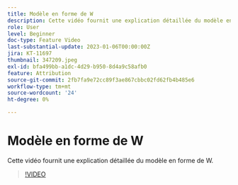 ```yaml
---
title: Modèle en forme de W
description: Cette vidéo fournit une explication détaillée du modèle en forme de W.
role: User
level: Beginner
doc-type: Feature Video
last-substantial-update: 2023-01-06T00:00:00Z
jira: KT-11697
thumbnail: 347209.jpeg
exl-id: bfa499bb-a1dc-4d29-b950-8d4a9c58afb0
feature: Attribution
source-git-commit: 2fb7fa9e72cc89f3ae867cbbc02fd62fb4b485e6
workflow-type: tm+mt
source-wordcount: '24'
ht-degree: 0%

---
```


# Modèle en forme de W

Cette vidéo fournit une explication détaillée du modèle en forme de W.

>[!VIDEO](https://video.tv.adobe.com/v/347209/?quality=12&learn=on)
